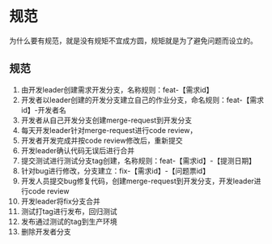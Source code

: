 # 规范

为什么要有规范，就是没有规矩不宜成方圆，规矩就是为了避免问题而设立的。

## 规范
1. 由开发leader创建需求开发分支，名称规则：feat-【需求id】
2. 开发者以leader创建的开发分支建立自己的作业分支，命名规则：feat-【需求id】-开发者名
3. 开发者从自己开发分支创建merge-request到开发分支
4. 每天开发leader针对merge-request进行code review，
5. 开发者开发完成并按code review修改后，重新提交
6. 开发leader确认代码无误后进行合并
7. 提交测试进行测试分支tag创建，名称规则：feat-【需求id】-【提测日期】
8. 针对bug进行修改，分支建立：fix-【需求id】-【问题票id】
9. 开发人员提交bug修复代码，创建merge-request到开发分支，开发leader进行code review
10. 开发leader将fix分支合并
11. 测试打tag进行发布，回归测试
12. 发布通过测试的tag到生产环境
13. 删除开发者分支
